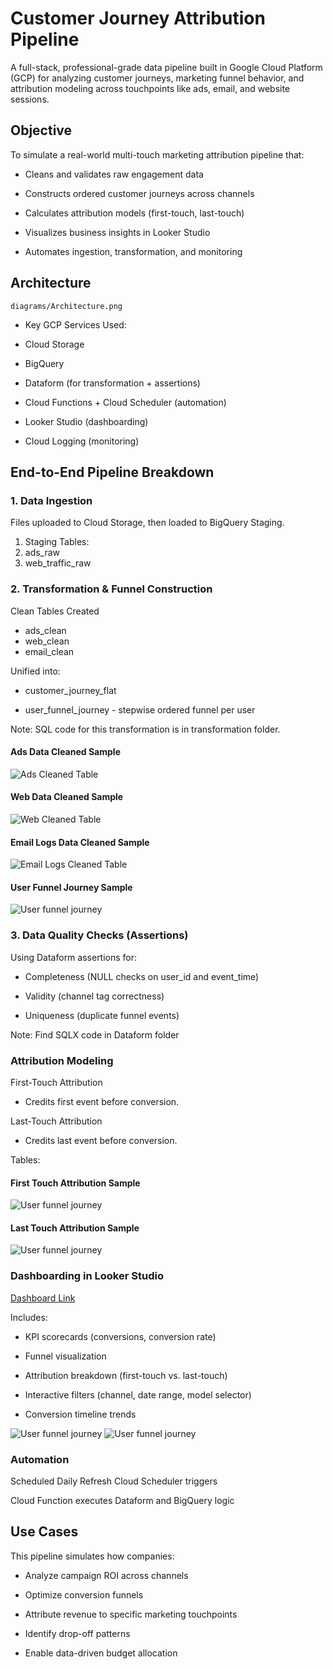 # Customer Journey Attribution Pipeline

A full-stack, professional-grade data pipeline built in Google Cloud Platform (GCP) for analyzing customer journeys, marketing funnel behavior, and attribution modeling across touchpoints like ads, email, and website sessions.

## Objective
To simulate a real-world multi-touch marketing attribution pipeline that:

- Cleans and validates raw engagement data

- Constructs ordered customer journeys across channels

- Calculates attribution models (first-touch, last-touch)

- Visualizes business insights in Looker Studio

- Automates ingestion, transformation, and monitoring

## Architecture

`diagrams/Architecture.png`

- Key GCP Services Used:

- Cloud Storage

- BigQuery

- Dataform (for transformation + assertions)

- Cloud Functions + Cloud Scheduler (automation)

- Looker Studio (dashboarding)

- Cloud Logging (monitoring)

## End-to-End Pipeline Breakdown
### 1. Data Ingestion
Files uploaded to Cloud Storage, then loaded to BigQuery Staging.
1. Staging Tables:
2. ads_raw
3. web_traffic_raw


### 2. Transformation & Funnel Construction

Clean Tables Created
- ads_clean
- web_clean
- email_clean

Unified into:
- customer_journey_flat

- user_funnel_journey - stepwise ordered funnel per user

Note: SQL code for this transformation is in transformation folder. 

#### Ads Data Cleaned Sample
![Ads Cleaned Table](diagrams/ads_clean_table.png) 
#### Web Data Cleaned Sample

![Web Cleaned Table](diagrams/web_clean_table.png) 
#### Email Logs Data Cleaned Sample

![Email Logs Cleaned Table](diagrams/emaillogs_clean_table.png)
#### User Funnel Journey Sample
![User funnel journey](diagrams/user_funnel_journey_table.png)

### 3. Data Quality Checks (Assertions)

Using Dataform assertions for:

- Completeness (NULL checks on user_id and event_time)

- Validity (channel tag correctness)

- Uniqueness (duplicate funnel events)

Note: Find SQLX code in Dataform folder


### Attribution Modeling
First-Touch Attribution
- Credits first event before conversion.

Last-Touch Attribution
- Credits last event before conversion.

Tables:

#### First Touch Attribution Sample
![User funnel journey](diagrams/first_touchpoint_table.png)


#### Last Touch Attribution Sample
![User funnel journey](diagrams/last_touchpoint_table.png)

### Dashboarding in Looker Studio

[Dashboard Link](https://lookerstudio.google.com/s/vkVWQF_irzw)

Includes:

- KPI scorecards (conversions, conversion rate)

- Funnel visualization

- Attribution breakdown (first-touch vs. last-touch)

- Interactive filters (channel, date range, model selector)

- Conversion timeline trends



![User funnel journey](diagrams/dashboard_1.png)
![User funnel journey](diagrams/dashboard_2.png)


### Automation
Scheduled Daily Refresh
Cloud Scheduler triggers

Cloud Function executes Dataform and BigQuery logic


## Use Cases
This pipeline simulates how companies:

- Analyze campaign ROI across channels

- Optimize conversion funnels

- Attribute revenue to specific marketing touchpoints

- Identify drop-off patterns

- Enable data-driven budget allocation

